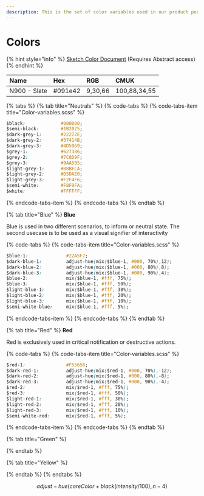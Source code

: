 ```yaml
---
description: This is the set of color variables used in our product portfolio.
---
```


# Colors

{% hint style="info" %}
[Sketch Color Document](https://share.goabstract.com/356c86b5-84b3-48b7-8291-b898d23252f2) \(Requires Abstract access\)
{% endhint %}

| Name | Hex | RGB | CMUK |
| :--- | :--- | :--- | :--- |
|  N900 - Slate | \#091e42 | 9,30,66 | 100,88,34,55 |



{% tabs %}
{% tab title="Neutrals" %}
{% code-tabs %}
{% code-tabs-item title="Color-variables.scss" %}
```css
$black:             #000000;
$semi-black:        #1B2025;
$dark-grey-1:       #22272E;
$dark-grey-2:       #37414B;
$dark-grey-3:       #4D5969;
$grey-1:            #627386;
$grey-2:            #7C8D9F;
$grey-3:            #9AA5B5;
$light-grey-1:      #B8BFCA;
$light-grey-2:      #D5DAE0;
$light-grey-3:      #F2F4F6;
$semi-white:        #F8F9FA;
$white:             #FFFFFF;
```
{% endcode-tabs-item %}
{% endcode-tabs %}
{% endtab %}

{% tab title="Blue" %}
**Blue**

Blue is used in two different scenarios, to inform or neutral state. The second usecase is to be used as a visual signifier of interactivity

{% code-tabs %}
{% code-tabs-item title="Color-variables.scss" %}
```css
$blue-1:              #22A5F7;
$dark-blue-1:         adjust-hue(mix($blue-1, #000, 70%),12);
$dark-blue-2:         adjust-hue(mix($blue-1, #000, 80%),8);
$dark-blue-3:         adjust-hue(mix($blue-1, #000, 90%),4);
$blue-2:              mix($blue-1, #fff, 75%);
$blue-3:              mix($blue-1, #fff, 50%);
$light-blue-1:        mix($blue-1, #fff, 30%);
$light-blue-2:        mix($blue-1, #fff, 20%);
$light-blue-3:        mix($blue-1, #fff, 10%);
$semi-white-blue:     mix($blue-1, #fff, 5%);
```
{% endcode-tabs-item %}
{% endcode-tabs %}
{% endtab %}

{% tab title="Red" %}
**Red**

Red is exclusively used in critical notification or destructive actions.

{% code-tabs %}
{% code-tabs-item title="Color-variables.scss" %}
```css
$red-1:               #F55656;
$dark-red-1:          adjust-hue(mix($red-1, #000, 70%),-12);
$dark-red-2:          adjust-hue(mix($red-1, #000, 80%),-8);
$dark-red-3:          adjust-hue(mix($red-1, #000, 90%),-4);
$red-2:               mix($red-1, #fff, 75%);
$red-3:               mix($red-1, #fff, 50%);
$light-red-1:         mix($red-1, #fff, 30%);
$light-red-2:         mix($red-1, #fff, 20%);
$light-red-3:         mix($red-1, #fff, 10%);
$semi-white-red:      mix($red-1, #fff, 5%);
```
{% endcode-tabs-item %}
{% endcode-tabs %}
{% endtab %}

{% tab title="Green" %}

{% endtab %}

{% tab title="Yellow" %}

{% endtab %}
{% endtabs %}

$$
adjust-hue(coreColor + black (intensity/100), n-4)
$$

